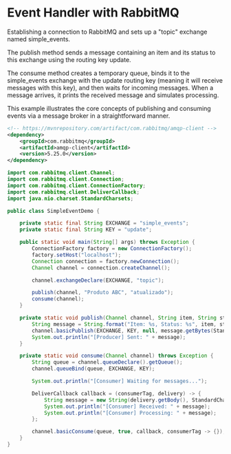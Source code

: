 # Event Handler with RabbitMQ

Establishing a connection to RabbitMQ and sets up a "topic" exchange named simple_events.

The publish method sends a message containing an item and its status to this exchange using the routing key update.

The consume method creates a temporary queue, binds it to the simple_events exchange with the update routing key (meaning it will receive messages with this key), and then waits for incoming messages. When a message arrives, it prints the received message and simulates processing.

This example illustrates the core concepts of publishing and consuming events via a message broker in a straightforward manner.

```xml
<!-- https://mvnrepository.com/artifact/com.rabbitmq/amqp-client -->
<dependency>
    <groupId>com.rabbitmq</groupId>
    <artifactId>amqp-client</artifactId>
    <version>5.25.0</version>
</dependency>
```

```java
import com.rabbitmq.client.Channel;
import com.rabbitmq.client.Connection;
import com.rabbitmq.client.ConnectionFactory;
import com.rabbitmq.client.DeliverCallback;
import java.nio.charset.StandardCharsets;

public class SimpleEventDemo {

    private static final String EXCHANGE = "simple_events";
    private static final String KEY = "update";

    public static void main(String[] args) throws Exception {
        ConnectionFactory factory = new ConnectionFactory();
        factory.setHost("localhost");
        Connection connection = factory.newConnection();
        Channel channel = connection.createChannel();

        channel.exchangeDeclare(EXCHANGE, "topic");

        publish(channel, "Produto ABC", "atualizado");
        consume(channel);
    }

    private static void publish(Channel channel, String item, String status) throws Exception {
        String message = String.format("Item: %s, Status: %s", item, status);
        channel.basicPublish(EXCHANGE, KEY, null, message.getBytes(StandardCharsets.UTF_8));
        System.out.println("[Producer] Sent: " + message);
    }

    private static void consume(Channel channel) throws Exception {
        String queue = channel.queueDeclare().getQueue();
        channel.queueBind(queue, EXCHANGE, KEY);

        System.out.println("[Consumer] Waiting for messages...");

        DeliverCallback callback = (consumerTag, delivery) -> {
            String message = new String(delivery.getBody(), StandardCharsets.UTF_8);
            System.out.println("[Consumer] Received: " + message);
            System.out.println("[Consumer] Processing: " + message);
        };

        channel.basicConsume(queue, true, callback, consumerTag -> {});
    }
}
```